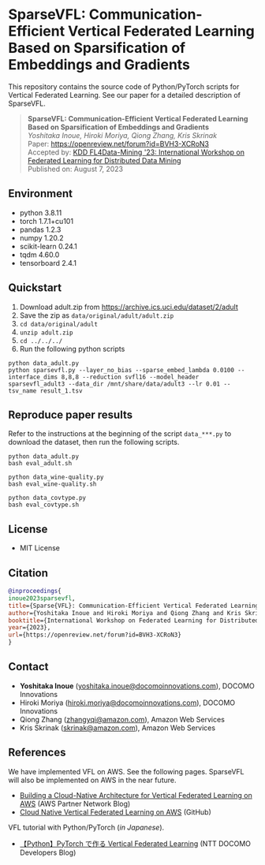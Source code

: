 # SparseVFL: Communication-Efficient Vertical Federated Learning Based on Sparsification of Embeddings and Gradients
This repository contains the source code of Python/PyTorch scripts for Vertical Federated Learning. See our paper for a detailed description of SparseVFL.

> **SparseVFL: Communication-Efficient Vertical Federated Learning Based on Sparsification of Embeddings and Gradients** <br/>
> *Yoshitaka Inoue, Hiroki Moriya, Qiong Zhang, Kris Skrinak* <br/>
> Paper: https://openreview.net/forum?id=BVH3-XCRoN3 <br/>
> Accepted by: [KDD FL4Data-Mining '23: International Workshop on Federated Learning for Distributed Data Mining](https://fl4data-mining.github.io/)<br/>
> Published on: August 7, 2023

## Environment
- python 3.8.11
- torch 1.7.1+cu101
- pandas 1.2.3
- numpy 1.20.2
- scikit-learn 0.24.1
- tqdm 4.60.0
- tensorboard 2.4.1

## Quickstart
1. Download adult.zip from https://archive.ics.uci.edu/dataset/2/adult
2. Save the zip as ```data/original/adult/adult.zip```
3. ```cd data/original/adult```
4. ```unzip adult.zip```
5. ```cd ../../../```
6. Run the following python scripts

```shell
python data_adult.py
python sparsevfl.py --layer_no_bias --sparse_embed_lambda 0.0100 --interface_dims 8,8,8 --reduction svfl16 --model_header sparsevfl_adult3 --data_dir /mnt/share/data/adult3 --lr 0.01 --tsv_name result_1.tsv
```

## Reproduce paper results
Refer to the instructions at the beginning of the script ```data_***.py``` to download the dataset, then run the following scripts.

```shell
python data_adult.py
bash eval_adult.sh

python data_wine-quality.py
bash eval_wine-quality.sh

python data_covtype.py
bash eval_covtype.sh
```

## License
- MIT License

## Citation
```bibtex
@inproceedings{
inoue2023sparsevfl,
title={Sparse{VFL}: Communication-Efficient Vertical Federated Learning Based on Sparsification of Embeddings and Gradients},
author={Yoshitaka Inoue and Hiroki Moriya and Qiong Zhang and Kris Skrinak},
booktitle={International Workshop on Federated Learning for Distributed Data Mining},
year={2023},
url={https://openreview.net/forum?id=BVH3-XCRoN3}
}
```

## Contact
- **Yoshitaka Inoue** (yoshitaka.inoue@docomoinnovations.com), DOCOMO Innovations
- Hiroki Moriya (hiroki.moriya@docomoinnovations.com), DOCOMO Innovations
- Qiong Zhang (zhangyqi@amazon.com), Amazon Web Services
- Kris Skrinak (skrinak@amazon.com), Amazon Web Services


## References
We have implemented VFL on AWS. See the following pages. SparseVFL will also be implemented on AWS in the near future.
- [Building a Cloud-Native Architecture for Vertical Federated Learning on AWS](https://aws.amazon.com/jp/blogs/apn/building-a-cloud-native-architecture-for-vertical-federated-learning-on-aws/) (AWS Partner Network Blog)
- [Cloud Native Vertical Federated Learning on AWS](https://github.com/docomoinnovations/AWS-Serverless-Vertical-Federated-Learning) (GitHub)

VFL tutorial with Python/PyTorch (*in Japanese*).
- [【Python】PyTorch で作る Vertical Federated Learning](https://nttdocomo-developers.jp/entry/202212011200) (NTT DOCOMO Developers Blog)